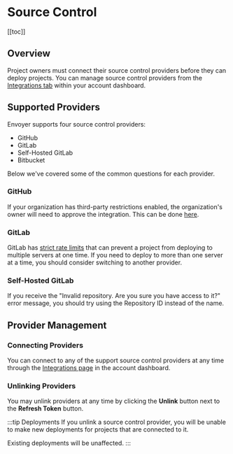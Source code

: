 # Source Control

[[toc]]

## Overview

Project owners must connect their source control providers before they can deploy projects. You can manage source control providers from the [Integrations tab](https://envoyer.io/user/profile#/integrations) within your account dashboard.

## Supported Providers

Envoyer supports four source control providers:

- GitHub
- GitLab
- Self-Hosted GitLab
- Bitbucket

Below we've covered some of the common questions for each provider.

### GitHub

If your organization has third-party restrictions enabled, the organization's owner will need to approve the integration. This can be done [here](https://github.com/settings/connections/applications/94f9ec2a8d84cbc725e2).

### GitLab

GitLab has [strict rate limits](https://docs.gitlab.com/ee/security/rate_limits.html) that can prevent a project from deploying to multiple servers at one time. If you need to deploy to more than one server at a time, you should consider switching to another provider.

### Self-Hosted GitLab

If you receive the "Invalid repository. Are you sure you have access to it?" error message, you should try using the Repository ID instead of the name.

## Provider Management

### Connecting Providers

You can connect to any of the support source control providers at any time through the [Integrations page](https://envoyer.io/user/profile#/integrations) in the account dashboard.

### Unlinking Providers

You may unlink providers at any time by clicking the **Unlink** button next to the **Refresh Token** button. 

:::tip Deployments
If you unlink a source control provider, you will be unable to make new deployments for projects that are connected to it.

Existing deployments will be unaffected.
:::
